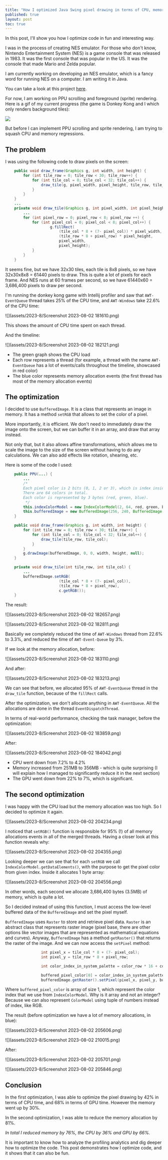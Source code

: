 ```yaml
---
title: "How I optimized Java Swing pixel drawing in terms of CPU, memory, and GPU"
published: true
layout: post
toc: true
---
```


In this post, I'll show you how I optimize code in fun and interesting way.

I was in the process of creating NES emulator. For those who don't know, Nintendo Entertainment System (NES) is a game console that was released in 1983. It was the first console that was popular in the US. It was the console that made Mario and Zelda popular.

I am currently working on developing an NES emulator, which is a fancy word for running NES on a computer. I am writing it in Java.

You can take a look at this project [here](https://github.com/ShlomiRex/nes-emulator-java).

For now, I am working on PPU scrolling and foreground (sprite) rendering. Here is a gif of my current progress (the game is Donkey Kong and I which only renders background tiles):

![](assets/2023-8/Animation5.gif)

But before I can implement PPU scrolling and sprite rendering, I am trying to squash CPU and memory regressions.

## The problem

I was using the following code to draw pixels on the screen:

```java
    public void draw_frame(Graphics g, int width, int height) {
        for (int tile_row = 0; tile_row < 30; tile_row++) {
            for (int tile_col = 0; tile_col < 32; tile_col++) {
                draw_tile(g, pixel_width, pixel_height, tile_row, tile_col);
            }
        }
    }
    ...
    private void draw_tile(Graphics g, int pixel_width, int pixel_height, int tile_row, int tile_col) {
        ...
        for (int pixel_row = 0; pixel_row < 8; pixel_row ++) {
            for (int pixel_col = 0; pixel_col < 8; pixel_col++) {
                    g.fillRect(
                        (tile_col * 8 + (7- pixel_col)) * pixel_width,
                        (tile_row * 8 + pixel_row) * pixel_height,
                        pixel_width,
                        pixel_height);
            }
        }
    }
```

It seems fine, but we have 32x30 tiles, each tile is 8x8 pixels, so we have 32x30x8x8 = 61440 pixels to draw. This is quite a lot of pixels for each frame. And NES runs at 60 frames per second, so we have 61440x60 = 3,686,400 pixels to draw per second.

I'm running the donkey kong game with Intellij profiler and saw that `AWT-EventQueue` thread takes 25% of the CPU time, and `AWT-Windows` take 22.6% of the CPU time:

![](assets/2023-8/Screenshot 2023-08-02 181610.png)

This shows the amount of CPU time spent on each thread.

And the timeline:

![](assets/2023-8/Screenshot 2023-08-02 182121.png)

- The green graph shows the CPU load
- Each row represents a thread (for example, a thread with the name `AWT-EventQueue` has a lot of events/calls throughout the timeline, showcased in red color)
- The blue color represents memory allocation events (the first thread has most of the memory allocation events)

## The optimization

I decided to use `BufferedImage`. It is a class that represents an image in memory. It has a method `setRGB` that allows to set the color of a pixel.

More importantly, it is efficient. We don't need to immediately draw the image onto the screen, but we can buffer it in an array, and draw that array instead.

Not only that, but it also allows affine transformations, which allows me to scale the image to the size of the screen without having to do any calculations. We can also add effects like rotation, shearing, etc.

Here is some of the code I used:

```java
    public PPU(...) {
        ...
        /*
        Each pixel color is 2 bits (0, 1, 2 or 3), which is index inside specific palette.
        There are 64 colors in total.
        Each color is represented by 3 bytes (red, green, blue).
         */
        this.indexColorModel = new IndexColorModel(2, 64, red, green, blue);
        this.bufferedImage = new BufferedImage(256, 240, BufferedImage.TYPE_BYTE_INDEXED, indexColorModel);
    }

    public void draw_frame(Graphics g, int width, int height) {
        for (int tile_row = 0; tile_row < 30; tile_row++) {
            for (int tile_col = 0; tile_col < 32; tile_col++) {
                draw_tile(tile_row, tile_col);
            }
        }
        g.drawImage(bufferedImage, 0, 0, width, height, null);
    }

    private void draw_tile(int tile_row, int tile_col) {
        ...
        bufferedImage.setRGB(
                        (tile_col * 8 + (7- pixel_col)),
                        (tile_row * 8 + pixel_row),
                        c.getRGB());
    }
```

The result:

![](assets/2023-8/Screenshot 2023-08-02 182657.png)

![](assets/2023-8/Screenshot 2023-08-02 182811.png)

Basically we completely reduced the time of `AWT-Windows` thread from 22.6% to 3.3%, and reduced the time of `AWT-Event-Queue` by 3%.

If we look at the memory allocation, before:

![](assets/2023-8/Screenshot 2023-08-02 183110.png)

And after:

![](assets/2023-8/Screenshot 2023-08-02 183213.png)

We can see that before, we allocated 95% of `AWT-EventQueue` thread in the `draw_tile` function, because of the `fillRect` calls.

After the optimization, we don't allocate anything in `AWT-EventQueue`. All the allocations are done in the thread `EventDispatchThread`.

In terms of real-world performance, checking the task manager, before the optimization:

![](assets/2023-8/Screenshot 2023-08-02 183859.png)

After:

![](assets/2023-8/Screenshot 2023-08-02 184042.png)

* CPU went down from 7.2% to 4.2%
* Memory increased from 251MB to 356MB - which is quite surprising (I will explain how I managed to significantly reduce it in the next section)
* The GPU went down from 22% to 7%, which is significant.

## The second optimization

I was happy with the CPU load but the memory allocation was too high. So I decided to optimize it again.

![](assets/2023-8/Screenshot 2023-08-02 204234.png)

I noticed that `setRGB()` function is responsible for 95% (!) of all memory allocations events in all of the merged threads. Having a closer look at this function reveals why:

![](assets/2023-8/Screenshot 2023-08-02 204355.png)

Looking deeper we can see that for each `setRGB` we call `IndexColorModel.getDataElements()`, with the purpose to get the pixel color from given index. Inside it allocates 1 byte array:

![](assets/2023-8/Screenshot 2023-08-02 204556.png)

In other words, each second we allocate 3,686,400 bytes (3.5MB) of memory, which is quite a lot.

So I decided instead of using this function, I must access the low-level buffered data of the `BufferedImage` and set the pixel myself.

`BufferedImage` uses `Raster` to store and retrieve pixel data. `Raster` is an abstract class that represents raster image (pixel base, there are other options like vector images that are represented as mathematical equations and curves). Anyway, `BufferedImage` has a method `getRaster()` that returns the raster of the image. And we can now access the `setPixel` method:

```java
                int pixel_x = tile_col * 8 + (7- pixel_col);
                int pixel_y = tile_row * 8 + pixel_row;

                int color_index_in_system_palette = color_row * 16 + color_col;

                buffered_pixel_color[0] = color_index_in_system_palette;
                bufferedImage.getRaster().setPixel(pixel_x, pixel_y, buffered_pixel_color);
```

Where `buffered_pixel_color` is array of size 1, which represent the color index that we use from `IndexColorModel`. Why is it array and not an integer? Because we can also represent `ColorModel` using tuple of numbers instead of index, like RGB.

The result (before optimization we have a lot of memory allocations, in blue):

![](assets/2023-8/Screenshot 2023-08-02 205606.png)

![](assets/2023-8/Screenshot 2023-08-02 210015.png)

After:

![](assets/2023-8/Screenshot 2023-08-02 205701.png)

![](assets/2023-8/Screenshot 2023-08-02 205846.png)



## Conclusion

In the first optimization, I was able to optimize the pixel drawing by 42% in terms of CPU time, and 68% in terms of GPU time. However the memory went up by 30%.

In the second optimization, I was able to reduce the memory allocation by 81%.

*In total I reduced memory by 76%, the CPU by 36% and GPU by 66%.*

It is important to know how to analyze the profiling analytics and dig deeper how to optimize the code. This post demonstrates how I optimize code, and it shows that it can also be fun.
